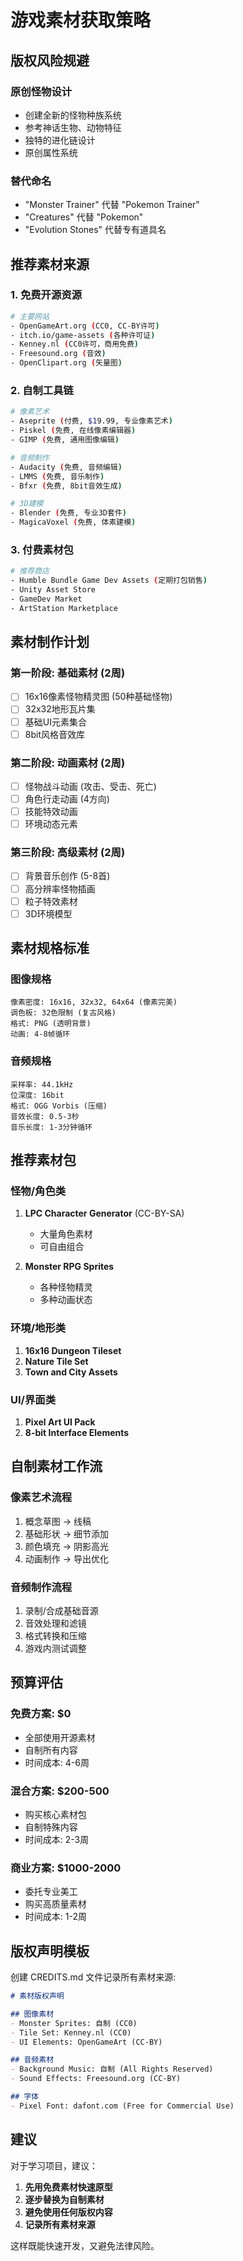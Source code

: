 # 游戏素材获取策略

## 版权风险规避

### 原创怪物设计
- 创建全新的怪物种族系统
- 参考神话生物、动物特征
- 独特的进化链设计
- 原创属性系统

### 替代命名
- "Monster Trainer" 代替 "Pokemon Trainer"
- "Creatures" 代替 "Pokemon"
- "Evolution Stones" 代替专有道具名

## 推荐素材来源

### 1. 免费开源资源
```bash
# 主要网站
- OpenGameArt.org (CC0, CC-BY许可)
- itch.io/game-assets (各种许可证)
- Kenney.nl (CC0许可，商用免费)
- Freesound.org (音效)
- OpenClipart.org (矢量图)
```

### 2. 自制工具链
```bash
# 像素艺术
- Aseprite (付费, $19.99, 专业像素艺术)
- Piskel (免费, 在线像素编辑器)
- GIMP (免费, 通用图像编辑)

# 音频制作  
- Audacity (免费, 音频编辑)
- LMMS (免费, 音乐制作)
- Bfxr (免费, 8bit音效生成)

# 3D建模
- Blender (免费, 专业3D套件)
- MagicaVoxel (免费, 体素建模)
```

### 3. 付费素材包
```bash
# 推荐商店
- Humble Bundle Game Dev Assets (定期打包销售)
- Unity Asset Store
- GameDev Market
- ArtStation Marketplace
```

## 素材制作计划

### 第一阶段: 基础素材 (2周)
- [ ] 16x16像素怪物精灵图 (50种基础怪物)
- [ ] 32x32地形瓦片集
- [ ] 基础UI元素集合
- [ ] 8bit风格音效库

### 第二阶段: 动画素材 (2周)  
- [ ] 怪物战斗动画 (攻击、受击、死亡)
- [ ] 角色行走动画 (4方向)
- [ ] 技能特效动画
- [ ] 环境动态元素

### 第三阶段: 高级素材 (2周)
- [ ] 背景音乐创作 (5-8首)
- [ ] 高分辨率怪物插画
- [ ] 粒子特效素材
- [ ] 3D环境模型

## 素材规格标准

### 图像规格
```
像素密度: 16x16, 32x32, 64x64 (像素完美)
调色板: 32色限制 (复古风格)
格式: PNG (透明背景)
动画: 4-8帧循环
```

### 音频规格  
```
采样率: 44.1kHz
位深度: 16bit
格式: OGG Vorbis (压缩)
音效长度: 0.5-3秒
音乐长度: 1-3分钟循环
```

## 推荐素材包

### 怪物/角色类
1. **LPC Character Generator** (CC-BY-SA)
   - 大量角色素材
   - 可自由组合

2. **Monster RPG Sprites** 
   - 各种怪物精灵
   - 多种动画状态

### 环境/地形类
1. **16x16 Dungeon Tileset**
2. **Nature Tile Set**  
3. **Town and City Assets**

### UI/界面类
1. **Pixel Art UI Pack**
2. **8-bit Interface Elements**

## 自制素材工作流

### 像素艺术流程
1. 概念草图 → 线稿
2. 基础形状 → 细节添加  
3. 颜色填充 → 阴影高光
4. 动画制作 → 导出优化

### 音频制作流程
1. 录制/合成基础音源
2. 音效处理和滤镜
3. 格式转换和压缩
4. 游戏内测试调整

## 预算评估

### 免费方案: $0
- 全部使用开源素材
- 自制所有内容
- 时间成本: 4-6周

### 混合方案: $200-500
- 购买核心素材包
- 自制特殊内容
- 时间成本: 2-3周

### 商业方案: $1000-2000
- 委托专业美工
- 购买高质量素材
- 时间成本: 1-2周

## 版权声明模板

创建 CREDITS.md 文件记录所有素材来源:

```markdown
# 素材版权声明

## 图像素材
- Monster Sprites: 自制 (CC0)
- Tile Set: Kenney.nl (CC0) 
- UI Elements: OpenGameArt (CC-BY)

## 音频素材  
- Background Music: 自制 (All Rights Reserved)
- Sound Effects: Freesound.org (CC-BY)

## 字体
- Pixel Font: dafont.com (Free for Commercial Use)
```

## 建议

对于学习项目，建议：
1. **先用免费素材快速原型**
2. **逐步替换为自制素材** 
3. **避免使用任何版权内容**
4. **记录所有素材来源**

这样既能快速开发，又避免法律风险。